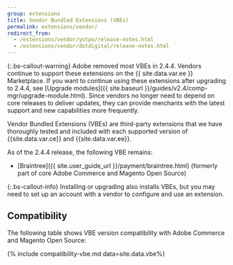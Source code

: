 ```yaml
---
group: extensions
title: Vendor Bundled Extensions (VBEs)
permalink: extensions/vendor/
redirect_from:   
  - /extensions/vendor/yotpo/release-notes.html
  - /extensions/vendor/dotdigital/release-notes.html
---
```


{:.bs-callout-warning}
Adobe removed most VBEs in 2.4.4. Vendors continue to support these extensions on the {{ site.data.var.ee }} Marketplace. If you want to continue using these extensions after upgrading to 2.4.4, see [Upgrade modules]({{ site.baseurl }}/guides/v2.4/comp-mgr/upgrade-module.html). Since vendors no longer need to depend on core releases to deliver updates, they can provide merchants with the latest support and new capabilities more frequently.

Vendor Bundled Extensions (VBEs) are third-party extensions that we have thoroughly tested and included with each supported version of {{site.data.var.ce}} and {{site.data.var.ee}}.

As of the 2.4.4 release, the following VBE remains:

-  [Braintree]({{ site.user_guide_url }}/payment/braintree.html) (formerly part of core Adobe Commerce and Magento Open Source)

{:.bs-callout-info}
Installing or upgrading also installs VBEs, but you may need to set up an account with a vendor to configure and use an extension.

## Compatibility

The following table shows VBE version compatibility with Adobe Commerce and Magento Open Source:

{% include compatibility-vbe.md data=site.data.vbe%}
